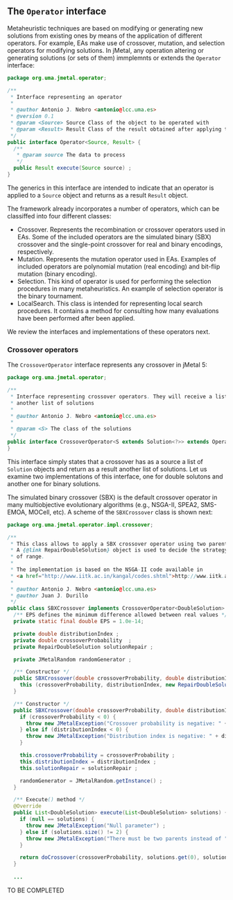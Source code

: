 ## The `Operator` interface
Metaheuristic techniques are based on modifying or generating new solutions from existing ones by
means of the application of different operators. For example, EAs make use of crossover, mutation, and
selection operators for modifying solutions. In jMetal, any operation altering or generating solutions (or
sets of them) immplemnts or extends the `Operator` interface:

``` java
package org.uma.jmetal.operator;

/**
 * Interface representing an operator
 *
 * @author Antonio J. Nebro <antonio@lcc.uma.es>
 * @version 0.1
 * @param <Source> Source Class of the object to be operated with
 * @param <Result> Result Class of the result obtained after applying the operator
 */
public interface Operator<Source, Result> {
  /**
   * @param source The data to process
   */
  public Result execute(Source source) ;
}

```
The generics in this interface are intended to indicate that an operator is applied to a `Source` object and returns as a result  `Result` object. 


The framework already incorporates a number of operators, which can be classiffed into four different
classes:
* Crossover. Represents the recombination or crossover operators used in EAs. Some of the included
operators are the simulated binary (SBX) crossover and the single-point crossover for real and
binary encodings, respectively.
* Mutation. Represents the mutation operator used in EAs. Examples of included operators are
polynomial mutation (real encoding) and bit-flip mutation (binary encoding).
* Selection. This kind of operator is used for performing the selection procedures in many metaheuristics. An
example of selection operator is the binary tournament.
* LocalSearch. This class is intended for representing local search procedures. It contains a  method for consulting how many evaluations have been performed after been applied.

We review the interfaces and implementations of these operators next.

### Crossover operators
The `CrossoverOperator` interface represents any crossover in jMetal 5:
```java
package org.uma.jmetal.operator;

/**
 * Interface representing crossover operators. They will receive a list of solutions and return
 * another list of solutions
 *
 * @author Antonio J. Nebro <antonio@lcc.uma.es>
 *
 * @param <S> The class of the solutions
 */
public interface CrossoverOperator<S extends Solution<?>> extends Operator<List<S>,List<S>> {
}
```
This interface simply states that a crossover has as a source a list of `Solution` objects and return as a result another list of solutions. Let us examine two implementations of this interface, one for double solutons and another one for binary solutions. 

The simulated binary crossover (SBX) is the default crossover operator in many multiobjective evolutionary algorithms (e.g., NSGA-II, SPEA2, SMS-EMOA, MOCell, etc). A scheme of the `SBXCrossover` class is shown next:
```java
package org.uma.jmetal.operator.impl.crossover;

/**
 * This class allows to apply a SBX crossover operator using two parent solutions (Double encoding).
 * A {@link RepairDoubleSolution} object is used to decide the strategy to apply when a value is out
 * of range.
 *
 * The implementation is based on the NSGA-II code available in
 * <a href="http://www.iitk.ac.in/kangal/codes.shtml">http://www.iitk.ac.in/kangal/codes.shtml</a>
 *
 * @author Antonio J. Nebro <antonio@lcc.uma.es>
 * @author Juan J. Durillo
 */
public class SBXCrossover implements CrossoverOperator<DoubleSolution> {
  /** EPS defines the minimum difference allowed between real values */
  private static final double EPS = 1.0e-14;

  private double distributionIndex ;
  private double crossoverProbability  ;
  private RepairDoubleSolution solutionRepair ;

  private JMetalRandom randomGenerator ;

  /** Constructor */
  public SBXCrossover(double crossoverProbability, double distributionIndex) {
    this (crossoverProbability, distributionIndex, new RepairDoubleSolutionAtBounds()) ;
  }

  /** Constructor */
  public SBXCrossover(double crossoverProbability, double distributionIndex, RepairDoubleSolution solutionRepair) {
    if (crossoverProbability < 0) {
      throw new JMetalException("Crossover probability is negative: " + crossoverProbability) ;
    } else if (distributionIndex < 0) {
      throw new JMetalException("Distribution index is negative: " + distributionIndex);
    }

    this.crossoverProbability = crossoverProbability ;
    this.distributionIndex = distributionIndex ;
    this.solutionRepair = solutionRepair ;

    randomGenerator = JMetalRandom.getInstance() ;
  }

  /** Execute() method */
  @Override
  public List<DoubleSolution> execute(List<DoubleSolution> solutions) {
    if (null == solutions) {
      throw new JMetalException("Null parameter") ;
    } else if (solutions.size() != 2) {
      throw new JMetalException("There must be two parents instead of " + solutions.size()) ;
    }

    return doCrossover(crossoverProbability, solutions.get(0), solutions.get(1)) ;
  }
  
  ...
```

TO BE COMPLETED
